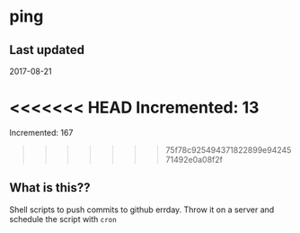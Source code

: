 # ping

## Last updated
2017-08-21

<<<<<<< HEAD
Incremented: 13
=======
Incremented: 167
>>>>>>> 75f78c925494371822899e9424571492e0a08f2f

## What is this?? 
Shell scripts to push commits to github errday. Throw it on a server and schedule the script with `cron`
